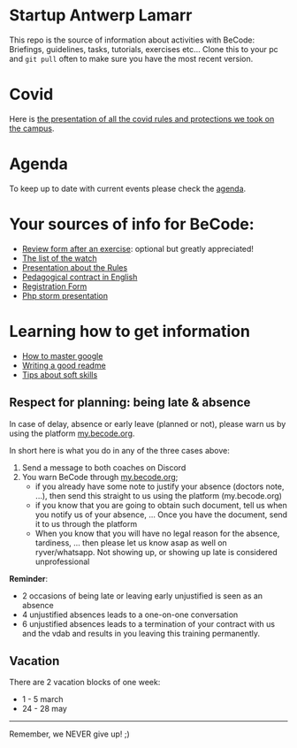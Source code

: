 # Startup Antwerp Lamarr

This repo is the source of information about activities with BeCode: Briefings, guidelines, tasks, tutorials, exercises etc...
Clone this to your pc and `git pull` often to make sure you have the most recent version.

# Covid
Here is [the presentation of all the covid rules and protections we took on the campus](Extra-Info/BlendedModelRulesOnCampus.pdf).

# Agenda
To keep up to date with current events please check the [agenda](Extra-Info/agenda.md).

# Your sources of info for BeCode:

- [Review form after an exercise](https://forms.gle/EAKWsu2cCQcQVHtm9): optional but greatly appreciated!
- [The list of the watch](Extra-Info/the-watch.md)
- [Presentation about the Rules](https://docs.google.com/presentation/d/1uZ6WXd3QqddGFMb5iFBBf_O-7Zz5sTCfOZt66xHwKD4)
- [Pedagogical contract in English](Extra-Info/contract.md)
- [Registration Form](https://becode.typeform.com/to/ltkjYW)
- [Php storm presentation](https://docs.google.com/presentation/d/1-C1ooQTMdAVjkGlDUyLLWBvbAnd6mm1Qn7XCL9KGc90/edit?usp=sharing)

# Learning how to get information

- [How to master google](Extra-Info/How-To-Master-Google.md)
- [Writing a good readme](Extra-Info/Writing-A-Good-Readme.md)
- [Tips about soft skills](Extra-Info/softskills.md)

## Respect for planning: being late & absence

In case of delay, absence or early leave (planned or not), please warn us by using the platform [my.becode.org](https://my.becode.org).

In short here is what you do in any of the three cases above:

1) Send a message to both coaches on Discord
2) You warn BeCode through [my.becode.org](https://my.becode.org/);
    - if you already have some note to justify your absence (doctors note, ...), then send this straight to us using the platform (my.becode.org)
    - if you know that you are going to obtain such document, tell us when you notify us of your absence, ...  Once you have the document, send it to us through the platform
    - When you know that you will have no legal reason for the absence, tardiness, ... then please let us know asap as well on ryver/whatsapp. Not showing up, or showing up late is considered unprofessional


**Reminder**:

 - 2 occasions of being late or leaving early unjustified is seen as an absence
 - 4 unjustified absences leads to a one-on-one conversation
 - 6 unjustified absences leads to a termination of your contract with us and the vdab and results in you leaving this training permanently.

## Vacation
There are 2 vacation blocks of one week:

- 1 - 5 march
- 24 - 28 may

---

Remember, we NEVER give up! ;)
